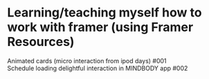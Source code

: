 # Learning/teaching myself how to work with framer (using Framer Resources)
Animated cards (micro interaction from ipod days) #001 <br>
Schedule loading delightful interaction in MINDBODY app #002

